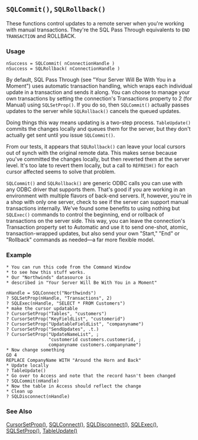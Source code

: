 ## `SQLCommit()`, `SQLRollback()`

These functions control updates to a remote server when you're working with manual transactions. They're the SQL Pass Through equivalents to `END TRANSACTION` and ROLLBACK.

### Usage

```foxpro
nSuccess = SQLCommit( nConnectionHandle )
nSuccess = SQLRollback( nConnectionHandle )
```

By default, SQL Pass Through (see "Your Server Will Be With You in a Moment") uses automatic transaction handling, which wraps each individual update in a transaction and sends it along. You can choose to manage your own transactions by setting the connection's Transactions property to 2 (for Manual) using `SQLSetProp()`. If you do so, then `SQLCommit()` actually passes updates to the server while `SQLRollback()` cancels the queued updates.

Doing things this way means updating is a two-step process. `TableUpdate()` commits the changes locally and queues them for the server, but they don't actually get sent until you issue `SQLCommit()`.

From our tests, it appears that `SQLRollback()` can leave your local cursors out of synch with the original remote data. This makes sense because you've committed the changes locally, but then reverted them at the server level. It's too late to revert them locally, but a call to `REFRESH()` for each cursor affected seems to solve that problem.

`SQLCommit()` and `SQLRollback()` are generic ODBC calls you can use with any ODBC driver that supports them. That's good if you are working in an environment with multiple flavors of back-end servers. If, however, you're in a shop with only one server, check to see if the server can support manual transactions internally. We've found some benefits to using nothing but `SQLExec()` commands to control the beginning, end or rollback of transactions on the server side. This way, you can leave the connection's Transaction property set to Automatic and use it to send one-shot, atomic, transaction-wrapped updates, but also send your own "Start," "End" or "Rollback" commands as needed&mdash;a far more flexible model.

### Example

```foxpro
* You can run this code from the Command Window
* to see how this stuff works.
* Our "Northwinds" datasource is
* described in "Your Server Will Be With You in a Moment"

nHandle = SQLConnect("Northwinds")
? SQLSetProp(nHandle, "Transactions", 2)
? SQLExec(nHandle, "SELECT * FROM Customers")
* make the cursor updatable
? CursorSetProp("Tables", "customers")
? CursorSetProp("KeyFieldList", "customerid")
? CursorSetProp("UpdatableFieldList", "companyname")
? CursorSetProp("SendUpdates", .t.)
? CursorSetProp("UpdateNameList", ;
                "customerid customers.customerid, ;
                companyname customers.companyname")
* Now change something
GO 4
REPLACE CompanyName WITH "Around the Horn and Back"
* Update locally
? TableUpdate()
* Go over to Access and note that the record hasn't been changed
? SQLCommit(nHandle)
* Now the table in Access should reflect the change
* Clean up
? SQLDisconnect(nHandle)
```
### See Also

[CursorSetProp()](s4g348.md), [SQLConnect()](s4g400.md), [SQLDisconnect()](s4g400.md), [SQLExec()](s4g402.md), [SQLSetProp()](s4g399.md), [TableUpdate()](s4g407.md)